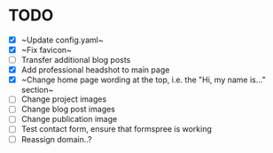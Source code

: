 # TODO
- [x] ~Update config.yaml~
- [x] ~Fix favicon~
- [ ] Transfer additional blog posts
- [x] Add professional headshot to main page
- [x] ~Change home page wording at the top, i.e. the "Hi, my name is..." section~
- [ ] Change project images
- [ ] Change blog post images
- [ ] Change publication image
- [ ] Test contact form, ensure that formspree is working
- [ ] Reassign domain..?
